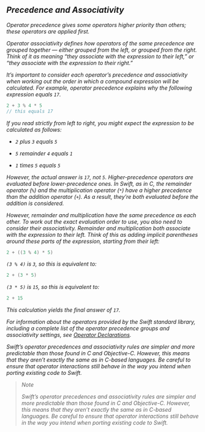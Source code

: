 ## *Precedence and Associativity*

*Operator precedence gives some operators higher priority than others; these operators are applied first.*

*Operator associativity defines how operators of the same precedence are grouped together — either grouped from the left, or grouped from the right. Think of it as meaning “they associate with the expression to their left,” or “they associate with the expression to their right.”*

*It’s important to consider each operator’s precedence and associativity when working out the order in which a compound expression will be calculated. For example, operator precedence explains why the following expression equals `17`.*

```swift
2 + 3 % 4 * 5
// this equals 17
```

*If you read strictly from left to right, you might expect the expression to be calculated as follows:*

- *`2` plus `3` equals `5`*

- *`5` remainder `4` equals `1`*

- *`1` times `5` equals `5`*

*However, the actual answer is `17`, not `5`. Higher-precedence operators are evaluated before lower-precedence ones. In Swift, as in C, the remainder operator (`%`) and the multiplication operator (`*`) have a higher precedence than the addition operator (`+`). As a result, they’re both evaluated before the addition is considered.*

*However, remainder and multiplication have the same precedence as each other. To work out the exact evaluation order to use, you also need to consider their associativity. Remainder and multiplication both associate with the expression to their left. Think of this as adding implicit parentheses around these parts of the expression, starting from their left:*

```swift
2 + ((3 % 4) * 5)
```

*`(3 % 4)` is `3`, so this is equivalent to:*

```swift
2 + (3 * 5)
```

*`(3 * 5)` is `15`, so this is equivalent to:*

```swift
2 + 15
```

*This calculation yields the final answer of `17`.*

*For information about the operators provided by the Swift standard library, including a complete list of the operator precedence groups and associativity settings, see [Operator Declarations](https://developer.apple.com/documentation/swift/operator_declarations).*

*Swift’s operator precedences and associativity rules are simpler and more predictable than those found in C and Objective-C. However, this means that they aren’t exactly the same as in C-based languages. Be careful to ensure that operator interactions still behave in the way you intend when porting existing code to Swift.*

> *Note*
> 
> *Swift’s operator precedences and associativity rules are simpler and more predictable than those found in C and Objective-C. However, this means that they aren’t exactly the same as in C-based languages. Be careful to ensure that operator interactions still behave in the way you intend when porting existing code to Swift.*


